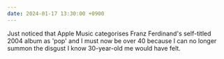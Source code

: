 ```yaml
---
date: 2024-01-17 13:30:00 +0900
---
```


Just noticed that Apple Music categorises Franz Ferdinand's self-titled 2004 album as 'pop' and I must now be over 40 because I can no longer summon the disgust I know 30-year-old me would have felt.
